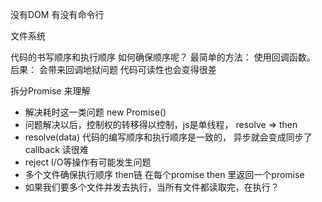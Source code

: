 

没有DOM
有没有命令行

文件系统

代码的书写顺序和执行顺序
如何确保顺序呢？
最简单的方法： 使用回调函数。
后果： 会带来回调地狱问题   代码可读性也会变得很差


拆分Promise 来理解
- 解决耗时这一类问题 new Promise()
- 问题解决以后，控制权的转移得以控制，js是单线程， resolve => then
- resolve(data)  代码的编写顺序和执行顺序是一致的，  异步就会变成同步了  callback 读很难
- reject I/O等操作有可能发生问题
- 多个文件确保执行顺序  then链  在每个promise then 里返回一个promise
- 如果我们要多个文件并发去执行，当所有文件都读取完，在执行？